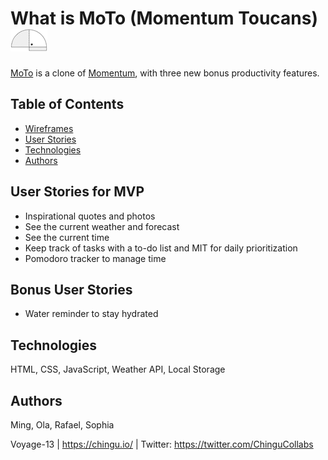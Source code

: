 # What is MoTo (Momentum Toucans) ![Moto logo](assets/logo-sm.png)
[MoTo](https://chingu-voyages.github.io/v13-toucans-team-03/index.html) is a clone of [Momentum](https://momentumdash.com/), with three new bonus productivity features.

## Table of Contents
- [Wireframes](https://github.com/chingu-voyages/v13-toucans-team-03/blob/development/wireframe.md)
- [User Stories](#user-stories)
- [Technologies](#technologies)
- [Authors](#authors)

## User Stories for MVP 
- Inspirational quotes and photos
- See the current weather and forecast
- See the current time
- Keep track of tasks with a to-do list and MIT for daily prioritization
- Pomodoro tracker to manage time

## Bonus User Stories
- Water reminder to stay hydrated 

## Technologies
HTML, CSS, JavaScript, Weather API, Local Storage

## Authors
Ming, Ola, Rafael, Sophia


Voyage-13 | https://chingu.io/ | Twitter: https://twitter.com/ChinguCollabs
